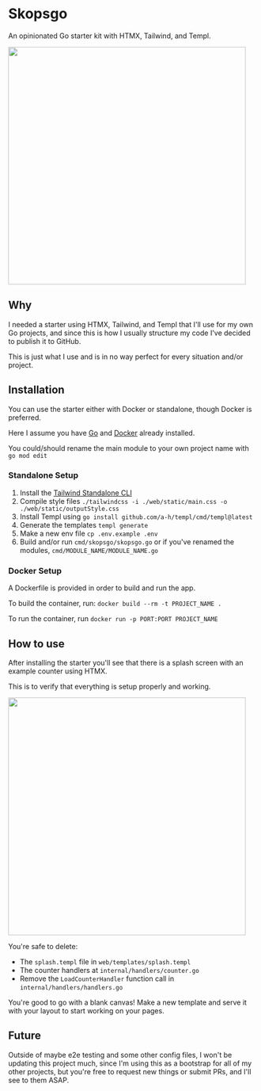 # Skopsgo
An opinionated Go starter kit with HTMX, Tailwind, and Templ.

<img src="https://i.ibb.co/QHS4xb4/skopsgo-Github.png" height="480px" />

## Why
I needed a starter using HTMX, Tailwind, and Templ that I'll use for my own Go projects, and since this is how I usually structure my code I've decided to publish it to GitHub.

This is just what I use and is in no way perfect for every situation and/or project.

## Installation
You can use the starter either with Docker or standalone, though Docker is preferred.

Here I assume you have [Go](https://go.dev/) and [Docker](https://www.docker.com/) already installed.

You could/should rename the main module to your own project name with `go mod edit`

### Standalone Setup
1. Install the [Tailwind Standalone CLI](https://tailwindcss.com/blog/standalone-cli)
2. Compile style files `./tailwindcss -i ./web/static/main.css -o ./web/static/outputStyle.css`
3. Install Templ using `go install github.com/a-h/templ/cmd/templ@latest`
4. Generate the templates `templ generate`
5. Make a new env file `cp .env.example .env`
6. Build and/or run `cmd/skopsgo/skopsgo.go` or if you've renamed the modules, `cmd/MODULE_NAME/MODULE_NAME.go`

### Docker Setup
A Dockerfile is provided in order to build and run the app.

To build the container, run: `docker build --rm -t PROJECT_NAME .`

To run the container, run `docker run -p PORT:PORT PROJECT_NAME`

## How to use
After installing the starter you'll see that there is a splash screen with an example counter using HTMX.

This is to verify that everything is setup properly and working.

<img src="https://i.ibb.co/RhHDTRd/splash-Final.jpg" height="480px" />

You're safe to delete:
- The `splash.templ` file in `web/templates/splash.templ`
- The counter handlers at `internal/handlers/counter.go`
- Remove the `LoadCounterHandler` function call in `internal/handlers/handlers.go`

You're good to go with a blank canvas! Make a new template and serve it with your layout to start working on your pages.

## Future
Outside of maybe e2e testing and some other config files, I won't be updating this project much, since I'm using this as a bootstrap for all of my other projects, but you're free to request new things or submit PRs, and I'll see to them ASAP.
